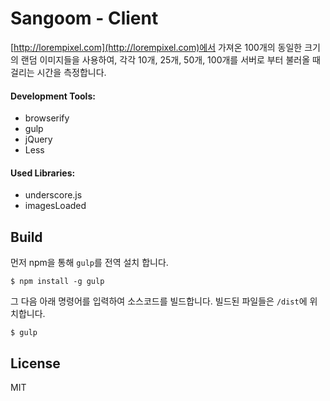 # Sangoom - Client

[http://lorempixel.com](http://lorempixel.com)에서 가져온 100개의 동일한 크기의 랜덤 이미지들을 사용하여, 각각 10개, 25개, 50개, 100개를 서버로 부터 불러올 때 걸리는 시간을 측정합니다.

#### Development Tools:
* browserify
* gulp
* jQuery
* Less

#### Used Libraries:
* underscore.js
* imagesLoaded


## Build
먼저 npm을 통해 ``gulp``를 전역 설치 합니다.

```shell
$ npm install -g gulp
```

그 다음 아래 명령어를 입력하여 소스코드를 빌드합니다. 빌드된 파일들은 ``/dist``에 위치합니다.

```shell
$ gulp
```


## License
MIT

